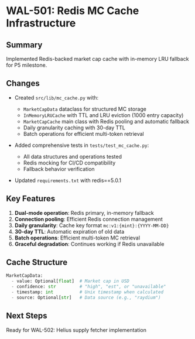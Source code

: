 # WAL-501: Redis MC Cache Infrastructure

## Summary
Implemented Redis-backed market cap cache with in-memory LRU fallback for P5 milestone.

## Changes
- Created `src/lib/mc_cache.py` with:
  - `MarketCapData` dataclass for structured MC storage
  - `InMemoryLRUCache` with TTL and LRU eviction (1000 entry capacity)
  - `MarketCapCache` main class with Redis pooling and automatic fallback
  - Daily granularity caching with 30-day TTL
  - Batch operations for efficient multi-token retrieval
  
- Added comprehensive tests in `tests/test_mc_cache.py`:
  - All data structures and operations tested
  - Redis mocking for CI/CD compatibility
  - Fallback behavior verification
  
- Updated `requirements.txt` with redis==5.0.1

## Key Features
1. **Dual-mode operation**: Redis primary, in-memory fallback
2. **Connection pooling**: Efficient Redis connection management
3. **Daily granularity**: Cache key format `mc:v1:{mint}:{YYYY-MM-DD}`
4. **30-day TTL**: Automatic expiration of old data
5. **Batch operations**: Efficient multi-token MC retrieval
6. **Graceful degradation**: Continues working if Redis unavailable

## Cache Structure
```python
MarketCapData:
  - value: Optional[float]  # Market cap in USD
  - confidence: str         # "high", "est", or "unavailable"
  - timestamp: int          # Unix timestamp when calculated
  - source: Optional[str]   # Data source (e.g., "raydium")
```

## Next Steps
Ready for WAL-502: Helius supply fetcher implementation 